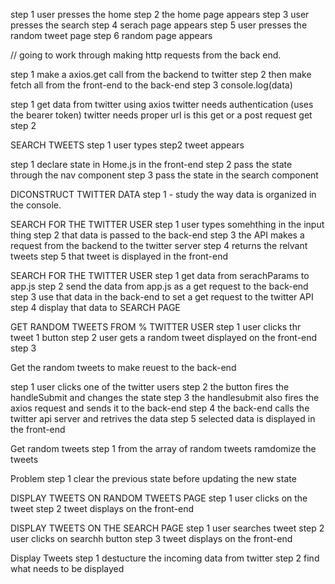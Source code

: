 step 1 user presses the home
step 2 the home page appears
step 3 user presses the search
step 4 serach page appears
step 5 user presses the random tweet page
step 6 random page appears

// going to work through making http requests from the back end.

step 1 make a axios.get  call from the backend to twitter 
step 2 then make fetch all from the front-end to the back-end 
step 3 console.log(data)

step 1 
 get data from twitter using axios 
 twitter needs authentication (uses the bearer token)
 twitter needs proper url 
 is this get or a post request get
step 2 
  
SEARCH TWEETS 
step 1 user types 
step2 tweet appears 

step 1 declare state in Home.js in the front-end
step 2 pass the state through the nav component
step 3 pass the state in the search component


DICONSTRUCT TWITTER DATA 
step 1 - study the way data is organized in the console. 



SEARCH FOR THE TWITTER USER 
step 1 user types somehthing in the input thing 
step 2 that data is passed to the back-end 
step 3 the API makes a request from the backend to the twitter server 
step 4 returns the relvant tweets 
step 5 that tweet is displayed in the front-end 
 

 
SEARCH FOR THE TWITTER USER 
step 1 get data from serachParams to app.js 
step 2 send the data from app.js as a get request to the back-end 
step 3 use that data in the back-end to set a get request to the twitter API 
step 4 display that data to SEARCH PAGE 


GET RANDOM TWEETS FROM % TWITTER USER 
step 1 user clicks thr tweet 1 button 
step 2 user gets a random tweet displayed on the front-end 
step 3 


Get the random tweets to make reuest to the back-end 

step 1 user clicks one of the twitter users 
step 2 the button fires the handleSubmit and changes the state 
step 3 the handlesubmit also fires the axios request and sends it to the back-end 
step 4 the back-end calls the twitter api server and retrives the data 
step 5 selected data is displayed in the front-end 


Get random tweets 
step 1 from the array of random tweets ramdomize the tweets


Problem 
step 1 clear the previous state before updating the new state 




DISPLAY TWEETS ON RANDOM TWEETS PAGE 
step 1 user clicks on the tweet 
step 2 tweet displays on the front-end 


DISPLAY TWEETS ON THE SEARCH PAGE 
step 1 user searches tweet 
step 2 user clicks on searchh button 
step 3 tweet displays on the front-end 




Display Tweets 
step 1 destucture the incoming data from twitter 
step 2 find what needs to be displayed 












 
